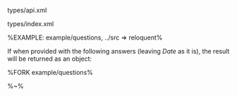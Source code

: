 <typedef name="askQuestions">types/api.xml</typedef>

<typedef name="Questions">types/index.xml</typedef>

%EXAMPLE: example/questions, ../src => reloquent%

If when provided with the following answers (leaving _Date_ as it is), the result will be returned as an object:

%FORK example/questions%

%~%